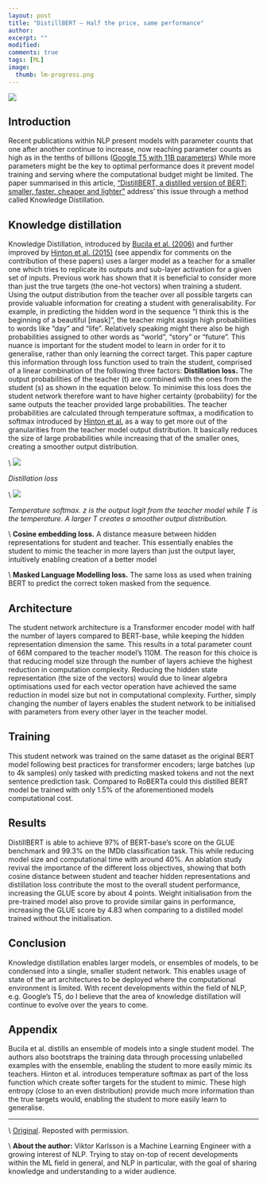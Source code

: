 ```yaml
---
layout: post
title: "DistillBERT — Half the price, same performance"
author:
excerpt: ""
modified:
comments: true
tags: [ML]
image:
  thumb: lm-progress.png
---
```


![](https://miro.medium.com/max/1365/1*WOKb570ad8GAfHusrtum8w.png)

## **Introduction**

Recent publications within NLP present models with parameter counts that one after another continue to increase, now reaching parameter counts as high as in the tenths of billions ([Google T5 with 11B parameters](https://arxiv.org/abs/1910.10683)) While more parameters might be the key to optimal performance does it prevent model training and serving where the computational budget might be limited. The paper summarised in this article, [“DistillBERT, a distilled version of BERT: smaller, faster, cheaper and lighter”](https://arxiv.org/abs/1910.01108) address’ this issue through a method called Knowledge Distillation.

## **Knowledge distillation**

Knowledge Distillation, introduced by [Bucila et al. (2006)](https://www.cs.cornell.edu/~caruana/compression.kdd06.pdf) and further improved by [Hinton et al. (2015)](https://arxiv.org/pdf/1503.02531.pdf) (see appendix for comments on the contribution of these papers) uses a larger model as a teacher for a smaller one which tries to replicate its outputs and sub-layer activation for a given set of inputs. Previous work has shown that it is beneficial to consider more than just the true targets (the one-hot vectors) when training a student. Using the output distribution from the teacher over all possible targets can provide valuable information for creating a student with generalisability. For example, in predicting the hidden word in the sequence “I think this is the beginning of a beautiful [mask]”, the teacher might assign high probabilities to words like “day” and “life”. Relatively speaking might there also be high probabilities assigned to other words as “world”, “story” or “future”. This nuance is important for the student model to learn in order for it to generalise, rather than only learning the correct target. This paper capture this information through loss function used to train the student, comprised of a linear combination of the following three factors:
**Distillation loss.** The output probabilities of the teacher (t) are combined with the ones from the student (s) as shown in the equation below. To minimise this loss does the student network therefore want to have higher certainty (probability) for the same outputs the teacher provided large probabilities. The teacher probabilities are calculated through temperature softmax, a modification to softmax introduced by [Hinton et al.](https://arxiv.org/pdf/1503.02531.pdf) as a way to get more out of the granularities from the teacher model output distribution. It basically reduces the size of large probabilities while increasing that of the smaller ones, creating a smoother output distribution.

\\
![](https://miro.medium.com/max/503/1*cGblbWUVRN6qxt6Y_eur9A.png)

*Distillation loss*

\\
![](https://miro.medium.com/max/418/1*LJdRi935xgchoFTAQQV1Fw.png)

*Temperature softmax. z is the output logit from the teacher model while T is the temperature. A larger T creates a smoother output distribution.*

\\
**Cosine embedding loss.** A distance measure between hidden representations for student and teacher. This essentially enables the student to mimic the teacher in more layers than just the output layer, intuitively enabling creation of a better model

\\
**Masked Language Modelling loss.** The same loss as used when training BERT to predict the correct token masked from the sequence.

## **Architecture**

The student network architecture is a Transformer encoder model with half the number of layers compared to BERT-base, while keeping the hidden representation dimension the same. This results in a total parameter count of 66M compared to the teacher model’s 110M. The reason for this choice is that reducing model size through the number of layers achieve the highest reduction in computation complexity. Reducing the hidden state representation (the size of the vectors) would due to linear algebra optimisations used for each vector operation have achieved the same reduction in model size but not in computational complexity. Further, simply changing the number of layers enables the student network to be initialised with parameters from every other layer in the teacher model.

## **Training**

This student network was trained on the same dataset as the original BERT model following best practices for transformer encoders; large batches (up to 4k samples) only tasked with predicting masked tokens and not the next sentence prediction task. Compared to RoBERTa could this distilled BERT model be trained with only 1.5% of the aforementioned models computational cost.

## **Results**

DistillBERT is able to achieve 97% of BERT-base’s score on the GLUE benchmark and 99.3% on the IMDb classification task. This while reducing model size and computational time with around 40%.
An ablation study revival the importance of the different loss objectives, showing that both cosine distance between student and teacher hidden representations and distillation loss contribute the most to the overall student performance, increasing the GLUE score by about 4 points. Weight initialisation from the pre-trained model also prove to provide similar gains in performance, increasing the GLUE score by 4.83 when comparing to a distilled model trained without the initialisation.

## **Conclusion**

Knowledge distillation enables larger models, or ensembles of models, to be condensed into a single, smaller student network. This enables usage of state of the art architectures to be deployed where the computational environment is limited. With recent developments within the field of NLP, e.g. Google’s T5, do I believe that the area of knowledge distillation will continue to evolve over the years to come.

## **Appendix**

Bucila et al. distills an ensemble of models into a single student model. The authors also bootstraps the training data through processing unlabelled examples with the ensemble, enabling the student to more easily mimic its teachers.
Hinton et al. introduces temperature softmax as part of the loss function which create softer targets for the student to mimic. These high entropy (close to an even distribution) provide much more information than the true targets would, enabling the student to more easily learn to generalise.

---

\\
[Original](https://medium.com/@viktor2karlsson/tl-dr-distillbert-8fb0f9e3c03d). Reposted with permission.

\\
**About the author:** Viktor Karlsson is a Machine Learning Engineer with a growing interest of NLP. Trying to stay on-top of recent developments within the ML field in general, and NLP in particular, with the goal of sharing knowledge and understanding to a wider audience.
